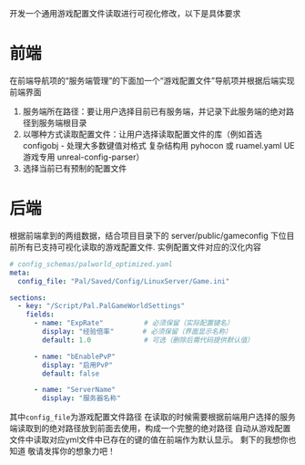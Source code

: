 开发一个通用游戏配置文件读取进行可视化修改，以下是具体要求
# 前端
在前端导航项的“服务端管理”的下面加一个“游戏配置文件”导航项并根据后端实现前端界面
1. 服务端所在路径：要让用户选择目前已有服务端，并记录下此服务端的绝对路径到服务端根目录
2. 以哪种方式读取配置文件：让用户选择读取配置文件的库（例如首选 configobj - 处理大多数键值对格式 复杂结构用 pyhocon 或 ruamel.yaml UE 游戏专用 unreal-config-parser）
3. 选择当前已有预制的配置文件

# 后端
根据前端拿到的两组数据，结合项目目录下的 server/public/gameconfig 下位目前所有已支持可视化读取的游戏配置文件.
实例配置文件对应的汉化内容
```yml
# config_schemas/palworld_optimized.yaml
meta:
  config_file: "Pal/Saved/Config/LinuxServer/Game.ini"

sections:
  - key: "/Script/Pal.PalGameWorldSettings"
    fields:
      - name: "ExpRate"          # 必须保留（实际配置键名）
        display: "经验倍率"       # 必须保留（界面显示名称）
        default: 1.0             # 可选（删除后需代码提供默认值）

      - name: "bEnablePvP"
        display: "启用PvP"
        default: false

      - name: "ServerName"
        display: "服务器名称"

```
其中`config_file`为游戏配置文件路径 在读取的时候需要根据前端用户选择的服务端读取到的绝对路径放到前面去使用，构成一个完整的绝对路径
自动从游戏配置文件中读取对应yml文件中已存在的键的值在前端作为默认显示。
剩下的我想你也知道 敬请发挥你的想象力吧！